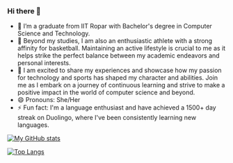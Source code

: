 ### Hi there 👋  

<!--
**inayat-kaur/inayat-kaur** is a ✨ _special_ ✨ repository because its `README.md` (this file) appears on your GitHub profile.
Here are some ideas to get you started:
-->

- 🔭  I’m a graduate from IIT Ropar with Bachelor's degree in Computer Science and Technology. 
- 🌱 Beyond my studies, I am also an enthusiastic athlete with a strong affinity for basketball. Maintaining an active lifestyle is crucial to me as it helps strike the perfect balance between my academic endeavors and personal interests.
- 👯 I am excited to share my experiences and showcase how my passion for technology and sports has shaped my character and abilities. Join me as I embark on a journey of continuous learning and strive to make a positive impact in the world of computer science and beyond.
- 😄 Pronouns: She/Her
- ⚡ Fun fact: I'm a language enthusiast and have achieved a 1500+ day streak on Duolingo, where I've been consistently learning new languages.

[![My GitHub stats](https://github-readme-stats.vercel.app/api?username=inayat-kaur&count_private=true&show_icons=true&theme=moltack)]()  

[![Top Langs](https://github-readme-stats.vercel.app/api/top-langs/?username=inayat-kaur&langs_count=5&count_private=true&theme=moltack&layout=compact)]()
